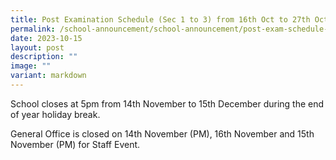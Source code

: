 ```yaml
---
title: Post Examination Schedule (Sec 1 to 3) from 16th Oct to 27th Oct 2023
permalink: /school-announcement/school-announcement/post-exam-schedule-16th-27th-october-2023/
date: 2023-10-15
layout: post
description: ""
image: ""
variant: markdown
---
```

School closes at 5pm from 14th November to 15th December during the end of year holiday break.

General Office is closed on 14th November (PM), 16th November and 15th November (PM) for Staff Event.